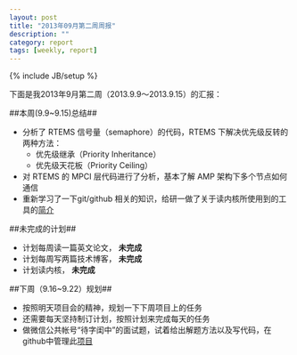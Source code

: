 ```yaml
---
layout: post
title: "2013年09月第二周周报"
description: ""
category: report 
tags: [weekly, report]
---
```

{% include JB/setup %}

下面是我2013年9月第二周（2013.9.9～2013.9.15）的汇报：

##本周(9.9~9.15)总结##
* 分析了 RTEMS 信号量（semaphore）的代码，RTEMS 下解决优先级反转的两种方法：
  * 优先级继承（Priority Inheritance）
  * 优先级天花板（Priority Ceiling）
* 对 RTEMS 的 MPCI 层代码进行了分析，基本了解 AMP 架构下多个节点如何通信
* 重新学习了一下git/github 相关的知识，给研一做了关于读内核所使用到的工具的[简介](https://github.com/eslab2013-ustc/RTFSC_Linux_Kernel/tree/master/2013.9.14_Introduction)

##未完成的计划##
* 计划每周读一篇英文论文，  **未完成** 
* 计划每周写两篇技术博客，  **未完成**
* 计划读内核，   **未完成**

##下周（9.16~9.22）规划##
* 按照明天项目会的精神，规划一下下周项目上的任务
* 还需要每天坚持制订计划，按照计划来完成每天的任务
* 做微信公共帐号“待字闺中”的面试题，试着给出解题方法以及写代码，在github中管理此[项目](https://github.com/hazirguo/Interview)








